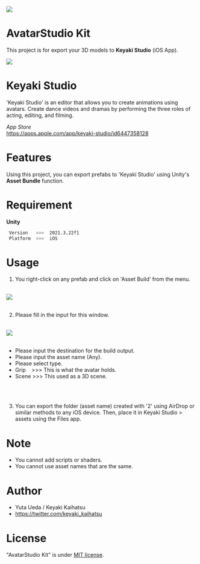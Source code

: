 <img src="https://avatar-studio.s3.ap-northeast-1.amazonaws.com/avatar_studio-kit/readme/title.png">
<br>

# AvatarStudio Kit

This project is for export your 3D models to **Keyaki Studio** (iOS App).

<img src="https://img.shields.io/badge/-Unity-000000.svg?logo=unity&style=plastic">

# Keyaki Studio

'Keyaki Studio' is an editor that allows you to create animations using avatars.
Create dance videos and dramas by performing the three roles of acting, editing, and filming.
<br>

*App Store*
<br>
https://apps.apple.com/app/keyaki-studio/id6447358128

# Features

Using this project, you can export prefabs to 'Keyaki Studio' using Unity's **Asset Bundle** function.

# Requirement

**Unity**
```bash
 Version   >>>  2021.3.22f1
 Platform  >>>  iOS
```

# Usage

1. You right-click on any prefab and click on 'Asset Build' from the menu.
<br>

<img src="https://avatar-studio.s3.ap-northeast-1.amazonaws.com/avatar_studio-kit/readme/feature-01.png">
<br>
<br>

2. Please fill in the input for this window.
<br>

<img src="https://avatar-studio.s3.ap-northeast-1.amazonaws.com/avatar_studio-kit/readme/feature-02.png">
<br>
<br>

* Please input the destination for the build output.
* Please input the asset name (Any).
* Please select type.
 * Grip &nbsp;&nbsp; >>> This is what the avatar holds.
 * Scene >>> This used as a 3D scene.
<br>
<br>

3. You can export the folder (asset name) created with '2' using AirDrop or similar methods to any iOS device. Then, place it in Keyaki Studio > assets using the Files app.

# Note

* You cannot add scripts or shaders.
* You cannot use asset names that are the same.

# Author

* Yuta Ueda / Keyaki Kaihatsu
* https://twitter.com/keyaki_kaihatsu

# License

"AvatarStudio Kit" is under [MIT license](https://en.wikipedia.org/wiki/MIT_License).
